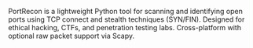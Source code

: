 PortRecon is a lightweight Python tool for scanning and identifying open ports using TCP connect and stealth techniques (SYN/FIN). Designed for ethical hacking, CTFs, and penetration testing labs. Cross-platform with optional raw packet support via Scapy.
